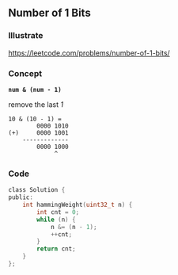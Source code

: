 ## Number of 1 Bits
### Illustrate
<https://leetcode.com/problems/number-of-1-bits/>

### Concept
**`num & (num - 1)`**

remove the last *1*

```
10 & (10 - 1) =
        0000 1010
(+)     0000 1001
    -------------
        0000 1000
             ^
```

### Code
```c
class Solution {
public:
    int hammingWeight(uint32_t n) {
        int cnt = 0;
        while (n) {
            n &= (n - 1);
            ++cnt;
        }
        return cnt;
    }
};
```